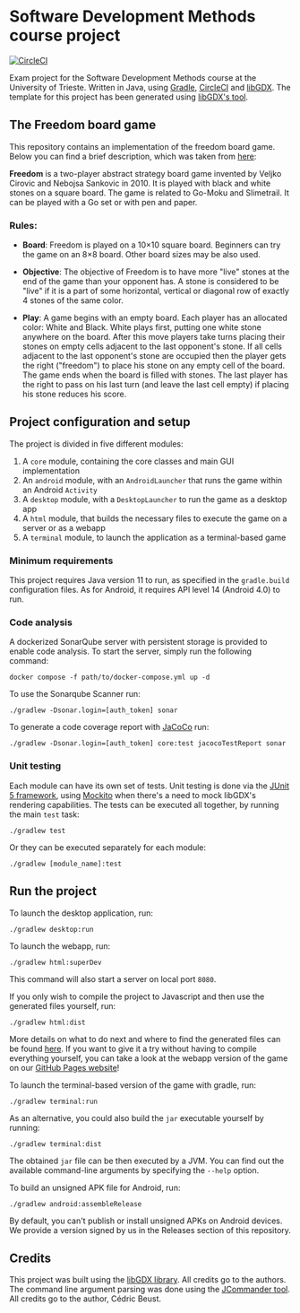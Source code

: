 # Software Development Methods course project
[![CircleCI](https://dl.circleci.com/status-badge/img/gh/peiva-git/SDM_project/tree/master.svg?style=svg)](https://dl.circleci.com/status-badge/redirect/gh/peiva-git/SDM_project/tree/master)

Exam project for the Software Development Methods course at the University of Trieste.
Written in Java, using [Gradle](https://gradle.org/), [CircleCI](https://circleci.com/) and [libGDX](https://libgdx.com/).
The template for this project has been generated using [libGDX's tool](https://libgdx.com/wiki/start/project-generation).

## The Freedom board game

This repository contains an implementation of the freedom board game. Below you can find a brief description,
which was taken from [here](https://boardgamegeek.com/boardgame/100480/freedom):

**Freedom** is a two-player abstract strategy board game invented by Veljko Cirovic and Nebojsa Sankovic in 2010. 
It is played with black and white stones on a square board. 
The game is related to Go-Moku and Slimetrail. It can be played with a Go set or with pen and paper.

### Rules:

- **Board**: Freedom is played on a 10×10 square board. Beginners can try the game on an 8×8 board. 
Other board sizes may be also used.

- **Objective**: The objective of Freedom is to have more "live" stones at the end of the game than your opponent has.
A stone is considered to be "live" if it is a part of some horizontal, vertical or diagonal row of exactly 4 stones of the same color.

- **Play**: A game begins with an empty board. 
Each player has an allocated color: White and Black. 
White plays first, putting one white stone anywhere on the board. 
After this move players take turns placing their stones on empty cells adjacent to the last opponent's stone. 
If all cells adjacent to the last opponent's stone are occupied then the player gets the right ("freedom") to place his stone on any empty cell of the board. 
The game ends when the board is filled with stones. 
The last player has the right to pass on his last turn (and leave the last cell empty) if placing his stone reduces his score.

## Project configuration and setup

The project is divided in five different modules:
1. A `core` module, containing the core classes and main GUI implementation
2. An `android` module, with an `AndroidLauncher` that runs the game within an Android `Activity`
3. A `desktop` module, with a `DesktopLauncher` to run the game as a desktop app
4. A `html` module, that builds the necessary files to execute the game on a server or as a webapp
5. A `terminal` module, to launch the application as a terminal-based game

### Minimum requirements

This project requires Java version 11 to run, as specified in the `gradle.build` configuration files.
As for Android, it requires API level 14 (Android 4.0) to run.

### Code analysis

A dockerized SonarQube server with persistent storage is provided to enable code analysis.
To start the server, simply run the following command:
```shell
docker compose -f path/to/docker-compose.yml up -d
```

To use the Sonarqube Scanner run:
```shell
./gradlew -Dsonar.login=[auth_token] sonar
```

To generate a code coverage report with [JaCoCo](https://github.com/jacoco/jacoco) run:
```shell
./gradlew -Dsonar.login=[auth_token] core:test jacocoTestReport sonar
```

### Unit testing

Each module can have its own set of tests.
Unit testing is done via the [JUnit 5 framework](https://junit.org/junit5/), using [Mockito](https://site.mockito.org/)
when there's a need to mock libGDX's rendering capabilities.
The tests can be executed all together, by running the main `test` task:
```shell
./gradlew test
```
Or they can be executed separately for each module:
```shell
./gradlew [module_name]:test
```

## Run the project

To launch the desktop application, run:
```shell
./gradlew desktop:run
```

To launch the webapp, run:
```shell
./gradlew html:superDev
```
This command will also start a server on local port `8080`.

If you only wish to compile the project to Javascript and then use the generated files yourself, run:
```shell
./gradlew html:dist
```
More details on what to do next and where to find the generated files can be found
[here](https://libgdx.com/wiki/deployment/deploying-your-application#deploy-web).
If you want to give it a try without having to compile everything yourself,
you can take a look at the webapp version of the game
on our [GitHub Pages website](https://peiva-git.github.io/SDM_project/)!

To launch the terminal-based version of the game with gradle, run:
```shell
./gradlew terminal:run
```

As an alternative, you could also build the `jar` executable yourself by running:
```shell
./gradlew terminal:dist
```
The obtained `jar` file can be then executed by a JVM. You can find out the available command-line arguments
by specifying the `--help` option.

To build an unsigned APK file for Android, run:
```shell
./gradlew android:assembleRelease
```
By default, you can't publish or install unsigned APKs on Android devices.
We provide a version signed by us in the Releases section of this repository.

## Credits

This project was built using the [libGDX library](https://libgdx.com/). All credits go to the authors.
The command line argument parsing was done using the [JCommander tool](https://jcommander.org/). 
All credits go to the author, Cédric Beust.
